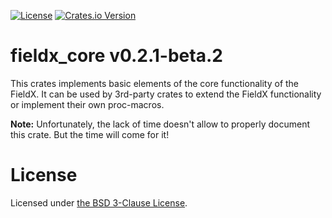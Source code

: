 <!-- markdownlint-disable-next-line MD041 -->
[![License](https://img.shields.io/github/license/vrurg/fieldx)](https://github.com/vrurg/fieldx/blob/main/LICENSE)
[![Crates.io Version](https://img.shields.io/crates/v/fieldx_core)](https://crates.io/crates/fieldx_core)

# fieldx_core v0.2.1-beta.2

This crates implements basic elements of the core functionality of the FieldX. It can be used by 3rd-party crates
to extend the FieldX functionality or implement their own proc-macros.

**Note:** Unfortunately, the lack of time doesn't allow to properly document this crate. But the time will come for it!

# License

Licensed under [the BSD 3-Clause License](/LICENSE).
